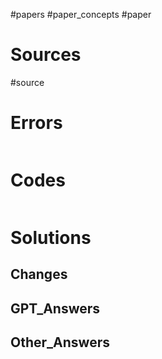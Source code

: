 #papers
#paper_concepts 
#paper

# Sources
#source 

# Errors
```bash

```

# Codes

```python

```

# Solutions


## Changes


## GPT_Answers


## Other_Answers
